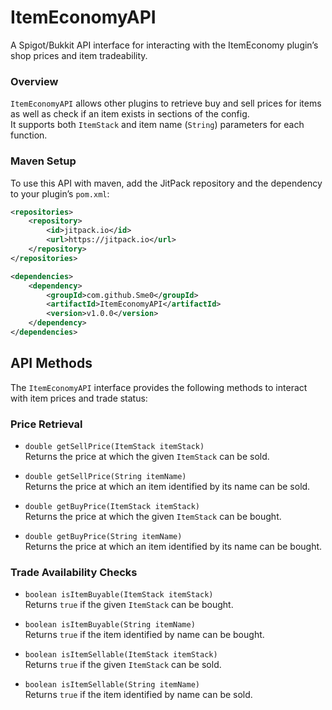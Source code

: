 # ItemEconomyAPI

A Spigot/Bukkit API interface for interacting with the ItemEconomy plugin’s shop prices and item tradeability.


### Overview

`ItemEconomyAPI` allows other plugins to retrieve buy and sell prices for items as well as check if an item exists in sections of the config.  
It supports both `ItemStack` and item name (`String`) parameters for each function.


### Maven Setup

To use this API with maven, add the JitPack repository and the dependency to your plugin’s `pom.xml`:

```xml
<repositories>
    <repository>
        <id>jitpack.io</id>
        <url>https://jitpack.io</url>
    </repository>
</repositories>

<dependencies>
    <dependency>
        <groupId>com.github.Sme0</groupId>
        <artifactId>ItemEconomyAPI</artifactId>
        <version>v1.0.0</version>
    </dependency>
</dependencies>
```

## API Methods

The `ItemEconomyAPI` interface provides the following methods to interact with item prices and trade status:

### Price Retrieval

- `double getSellPrice(ItemStack itemStack)`  
  Returns the price at which the given `ItemStack` can be sold.

- `double getSellPrice(String itemName)`  
  Returns the price at which an item identified by its name can be sold.

- `double getBuyPrice(ItemStack itemStack)`  
  Returns the price at which the given `ItemStack` can be bought.

- `double getBuyPrice(String itemName)`  
  Returns the price at which an item identified by its name can be bought.

### Trade Availability Checks

- `boolean isItemBuyable(ItemStack itemStack)`  
  Returns `true` if the given `ItemStack` can be bought.

- `boolean isItemBuyable(String itemName)`  
  Returns `true` if the item identified by name can be bought.

- `boolean isItemSellable(ItemStack itemStack)`  
  Returns `true` if the given `ItemStack` can be sold.

- `boolean isItemSellable(String itemName)`  
  Returns `true` if the item identified by name can be sold.
